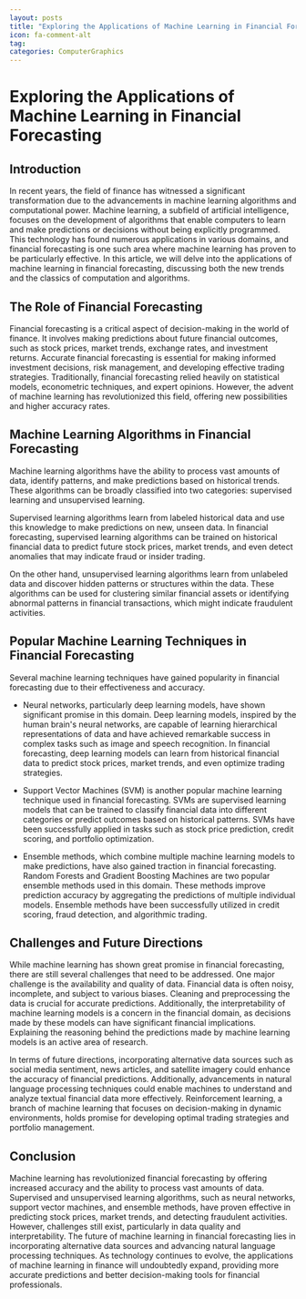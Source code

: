 ```yaml
---
layout: posts
title: "Exploring the Applications of Machine Learning in Financial Forecasting"
icon: fa-comment-alt
tag:      
categories: ComputerGraphics
---
```



# Exploring the Applications of Machine Learning in Financial Forecasting

## Introduction

In recent years, the field of finance has witnessed a significant transformation due to the advancements in machine learning algorithms and computational power. Machine learning, a subfield of artificial intelligence, focuses on the development of algorithms that enable computers to learn and make predictions or decisions without being explicitly programmed. This technology has found numerous applications in various domains, and financial forecasting is one such area where machine learning has proven to be particularly effective. In this article, we will delve into the applications of machine learning in financial forecasting, discussing both the new trends and the classics of computation and algorithms.

## The Role of Financial Forecasting

Financial forecasting is a critical aspect of decision-making in the world of finance. It involves making predictions about future financial outcomes, such as stock prices, market trends, exchange rates, and investment returns. Accurate financial forecasting is essential for making informed investment decisions, risk management, and developing effective trading strategies. Traditionally, financial forecasting relied heavily on statistical models, econometric techniques, and expert opinions. However, the advent of machine learning has revolutionized this field, offering new possibilities and higher accuracy rates.

## Machine Learning Algorithms in Financial Forecasting

Machine learning algorithms have the ability to process vast amounts of data, identify patterns, and make predictions based on historical trends. These algorithms can be broadly classified into two categories: supervised learning and unsupervised learning.

Supervised learning algorithms learn from labeled historical data and use this knowledge to make predictions on new, unseen data. In financial forecasting, supervised learning algorithms can be trained on historical financial data to predict future stock prices, market trends, and even detect anomalies that may indicate fraud or insider trading.

On the other hand, unsupervised learning algorithms learn from unlabeled data and discover hidden patterns or structures within the data. These algorithms can be used for clustering similar financial assets or identifying abnormal patterns in financial transactions, which might indicate fraudulent activities.

## Popular Machine Learning Techniques in Financial Forecasting

Several machine learning techniques have gained popularity in financial forecasting due to their effectiveness and accuracy. 

- Neural networks, particularly deep learning models, have shown significant promise in this domain. Deep learning models, inspired by the human brain's neural networks, are capable of learning hierarchical representations of data and have achieved remarkable success in complex tasks such as image and speech recognition. In financial forecasting, deep learning models can learn from historical financial data to predict stock prices, market trends, and even optimize trading strategies.

- Support Vector Machines (SVM) is another popular machine learning technique used in financial forecasting. SVMs are supervised learning models that can be trained to classify financial data into different categories or predict outcomes based on historical patterns. SVMs have been successfully applied in tasks such as stock price prediction, credit scoring, and portfolio optimization.

- Ensemble methods, which combine multiple machine learning models to make predictions, have also gained traction in financial forecasting. Random Forests and Gradient Boosting Machines are two popular ensemble methods used in this domain. These methods improve prediction accuracy by aggregating the predictions of multiple individual models. Ensemble methods have been successfully utilized in credit scoring, fraud detection, and algorithmic trading.

## Challenges and Future Directions

While machine learning has shown great promise in financial forecasting, there are still several challenges that need to be addressed. One major challenge is the availability and quality of data. Financial data is often noisy, incomplete, and subject to various biases. Cleaning and preprocessing the data is crucial for accurate predictions. Additionally, the interpretability of machine learning models is a concern in the financial domain, as decisions made by these models can have significant financial implications. Explaining the reasoning behind the predictions made by machine learning models is an active area of research.

In terms of future directions, incorporating alternative data sources such as social media sentiment, news articles, and satellite imagery could enhance the accuracy of financial predictions. Additionally, advancements in natural language processing techniques could enable machines to understand and analyze textual financial data more effectively. Reinforcement learning, a branch of machine learning that focuses on decision-making in dynamic environments, holds promise for developing optimal trading strategies and portfolio management.

## Conclusion

Machine learning has revolutionized financial forecasting by offering increased accuracy and the ability to process vast amounts of data. Supervised and unsupervised learning algorithms, such as neural networks, support vector machines, and ensemble methods, have proven effective in predicting stock prices, market trends, and detecting fraudulent activities. However, challenges still exist, particularly in data quality and interpretability. The future of machine learning in financial forecasting lies in incorporating alternative data sources and advancing natural language processing techniques. As technology continues to evolve, the applications of machine learning in finance will undoubtedly expand, providing more accurate predictions and better decision-making tools for financial professionals.